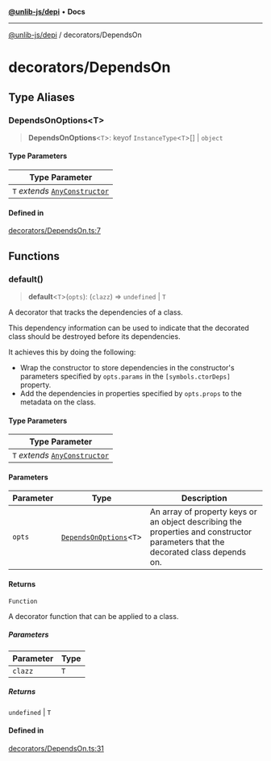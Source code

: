 [**@unlib-js/depi**](../README.md) • **Docs**

***

[@unlib-js/depi](../README.md) / decorators/DependsOn

# decorators/DependsOn

## Type Aliases

### DependsOnOptions\<T\>

> **DependsOnOptions**\<`T`\>: keyof `InstanceType`\<`T`\>[] \| `object`

#### Type Parameters

| Type Parameter |
| ------ |
| `T` *extends* [`AnyConstructor`](../index.md#anyconstructor) |

#### Defined in

[decorators/DependsOn.ts:7](https://github.com/unlib-js/depi/blob/main/src/decorators/DependsOn.ts#L7)

## Functions

### default()

> **default**\<`T`\>(`opts`): (`clazz`) => `undefined` \| `T`

A decorator that tracks the dependencies of a class.

This dependency information can be used to indicate that the decorated class
should be destroyed before its dependencies.

It achieves this by doing the following:

- Wrap the constructor to store dependencies in the constructor's parameters
  specified by `opts.params` in the `[symbols.ctorDeps]` property.
- Add the dependencies in properties specified by `opts.props` to the
  metadata on the class.

#### Type Parameters

| Type Parameter |
| ------ |
| `T` *extends* [`AnyConstructor`](../index.md#anyconstructor) |

#### Parameters

| Parameter | Type | Description |
| ------ | ------ | ------ |
| `opts` | [`DependsOnOptions`](DependsOn.md#dependsonoptionst)\<`T`\> | An array of property keys or an object describing the properties and constructor parameters that the decorated class depends on. |

#### Returns

`Function`

A decorator function that can be applied to a class.

##### Parameters

| Parameter | Type |
| ------ | ------ |
| `clazz` | `T` |

##### Returns

`undefined` \| `T`

#### Defined in

[decorators/DependsOn.ts:31](https://github.com/unlib-js/depi/blob/main/src/decorators/DependsOn.ts#L31)
